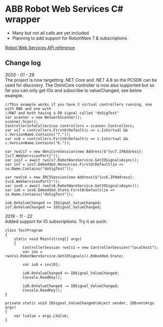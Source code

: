 # ABB Robot Web Services C# wrapper

 - Many but not all calls are yet included 
 - Planning to add support for RobotWare 7 & subscriptions
 
[Robot Web Services API reference](http://developercenter.robotstudio.com/blobproxy/devcenter/Robot_Web_Services/html/index.html)
## Change log

*2020 - 01 - 29*  
The project is now targetting .NET Core and .NET 4.8 so the PCSDK can be used for discovery. The OmniCore controller is now also supported but so far you can only get IOs and subscribe to valueChanged, see below example.

    //This example works if you have 2 virtual controllers running, one with RW6 and one with 	 
    //RW7 and both having a DO signal called "doSigTest"
    var scanner = new NetworkScanner();
    scanner.Scan();
    ControllerInfoCollection controllers = scanner.Controllers;
    var vc7 = controllers.FirstOrDefault(c => c.IsVirtual && c.VersionName.Contains("7."));
    var vc6 = controllers.FirstOrDefault(c => c.IsVirtual && c.VersionName.Contains("6."));
    
    var rwsCs7 = new OmniCoreSession(new Address($"{vc7.IPAddress}:{vc7.WebServicesPort}"));
    var ios7 = await rwsCs7.RobotWareService.GetIOSignalsAsync();
    var io7 = ios7.Embedded.Resources.FirstOrDefault(io => io.Name.Contains("doSigTest"));
    
    var rwsCs6 = new IRC5Session(new Address($"{vc6.IPAddress}:{vc6.WebServicesPort}"));
    var ios6 = await rwsCs6.RobotWareService.GetIOSignalsAsync();
    var io6 = ios6.Embedded.State.FirstOrDefault(io => io.Name.Contains("doSigTest"));
    
    io6.OnValueChanged += IOSignal_ValueChanged;
    io7.OnValueChanged += IOSignal_ValueChanged;


*2019 - 11 - 22*  
Added support for IO subscriptions. Try it as such:

    class TestProgram
    {
        static void Main(string[] args)
        {
            ControllerSession rwsCs1 = new ControllerSession("localhost");
            var ios = rwsCs1.RobotWareService.GetIOSignals().Embedded.State;

            var io0 = ios[0];

            io0.OnValueChanged += IOSignal_ValueChanged;
            Console.ReadKey();

            io0.OnValueChanged -= IOSignal_ValueChanged;
            Console.ReadKey();
    }
      
    private static void IOSignal_ValueChanged(object sender, IOEventArgs args)
    {
        var lvalue = args.LValue;
    }